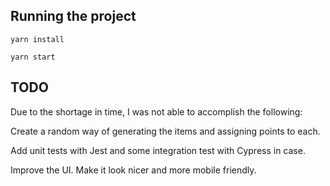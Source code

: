## Running the project

```
yarn install
```

```
yarn start
```

## TODO

Due to the shortage in time, I was not able to accomplish the following:

Create a random way of generating the items and assigning points to each.

Add unit tests with Jest and some integration test with Cypress in case.

Improve the UI. Make it look nicer and more mobile friendly.
